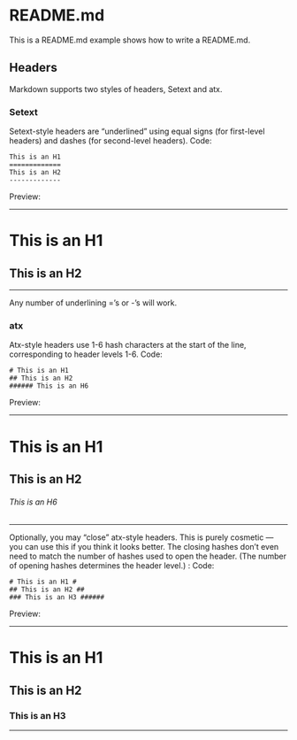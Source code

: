 README.md
=========
This is a README.md example shows how to write a README.md.

## Headers
Markdown supports two styles of headers, Setext and atx.
### Setext
Setext-style headers are “underlined” using equal signs (for first-level headers) and dashes (for second-level headers). 
Code:

    This is an H1
    =============
    This is an H2
    -------------
Preview:
***
This is an H1
=============

This is an H2
-------------
***
Any number of underlining =’s or -’s will work.
### atx
Atx-style headers use 1-6 hash characters at the start of the line, corresponding to header levels 1-6. 
Code:

    # This is an H1
    ## This is an H2
    ###### This is an H6
Preview:
***
# This is an H1
## This is an H2
###### This is an H6
***
Optionally, you may “close” atx-style headers. This is purely cosmetic — you can use this if you think it looks better. The closing hashes don’t even need to match the number of hashes used to open the header. (The number of opening hashes determines the header level.) :
Code:

    # This is an H1 #
    ## This is an H2 ##
    ### This is an H3 ######
Preview:
***
# This is an H1 #
## This is an H2 ##
### This is an H3 ######
***
